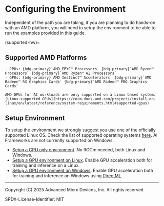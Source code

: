 # Configuring the Environment

Independent of the path you are taking, if you are planning to do hands-on with
an AMD platform, you will need to setup the environment to be able to run the
examples provided in this guide.


(supported-hw)=
## Supported AMD Platforms

```{card}
- CPUs: {bdg-primary}`AMD EPYC™ Processors` {bdg-primary}`AMD Ryzen™ Processors` {bdg-primary}`AMD Ryzen™ AI Processors`
- GPUs: {bdg-primary}`AMD Instinct™ Accelerators` {bdg-primary}`AMD Radeon™ RX Graphics Cards` {bdg-primary}`AMD Radeon™ PRO Graphics Cards`
```

```{note}
AMD GPUs for AI workloads are only supported on a Linux based system. [Linux-supported GPUs](https://rocm.docs.amd.com/projects/install-on-linux/en/latest/reference/system-requirements.html#supported-gpus)
```

## Setup Environment

To setup the environment we strongly suggest you use one of the officially supported Linux OS.
Check the list of supported operating systems [here](https://rocm.docs.amd.com/projects/install-on-linux/en/latest/reference/system-requirements.html#supported-operating-systems). AI Frameworks are not currently supported on Windows.

- [Setup a CPU only environment](env-cpu.md). No ROCm needed, both Linux and Windows.
- [Setup a GPU environment on Linux](env-gpu.md). Enable GPU acceleration both for training and inference on a Linux.
- [Setup a GPU environment on Windows](env-gpu-windows.md). Enable GPU acceleration both for training and inference on Windows using [DirectML](https://learn.microsoft.com/en-us/windows/ai/directml/dml).

----------
Copyright (C) 2025 Advanced Micro Devices, Inc. All rights reserved.

SPDX-License-Identifier: MIT